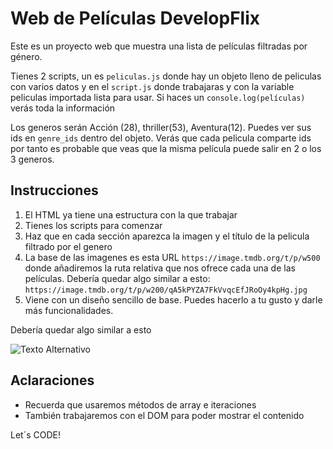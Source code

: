 # Web de Películas DevelopFlix

Este es un proyecto web que muestra una lista de películas filtradas por género.

Tienes 2 scripts, un es `peliculas.js` donde hay un objeto lleno de peliculas con varios datos y en el `script.js` donde trabajaras y con la variable peliculas importada lista para usar. Si haces un `console.log(películas)` verás toda la información

Los generos serán Acción (28), thriller(53), Aventura(12). Puedes ver sus ids en `genre_ids` dentro del objeto. Verás que cada pelicula comparte ids por tanto es probable que veas que la misma película puede salir en 2 o los 3 generos.

## Instrucciones

1. El HTML ya tiene una estructura con la que trabajar
2. Tienes los scripts para comenzar
3. Haz que en cada sección aparezca la imagen y el título de la pelicula filtrado por el genero
4. La base de las imagenes es esta URL `https://image.tmdb.org/t/p/w500` donde añadiremos la ruta relativa que nos ofrece cada una de las películas. Debería quedar algo similar a esto: `https://image.tmdb.org/t/p/w200/qA5kPYZA7FkVvqcEfJRoOy4kpHg.jpg`
5. Viene con un diseño sencillo de base. Puedes hacerlo a tu gusto y darle más funcionalidades.

Debería quedar algo similar a esto

![Texto Alternativo](./img/developfix.png)

## Aclaraciones

- Recuerda que usaremos métodos de array e iteraciones
- También trabajaremos con el DOM para poder mostrar el contenido

Let´s CODE!
